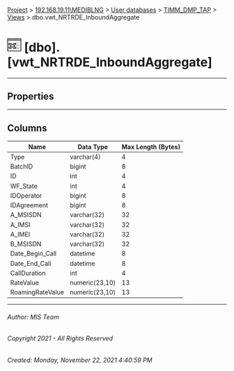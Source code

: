 #### 

[Project](../../../../index.md) > [192.168.19.11\\MEDIBLNG](../../../index.md) > [User databases](../../index.md) > [TIMM_DMP_TAP](../index.md) > [Views](Views.md) > dbo.vwt_NRTRDE_InboundAggregate

# ![Views](../../../../Images/View32.png) [dbo].[vwt_NRTRDE_InboundAggregate]

---

## <a name="#properties"></a>Properties



---

## <a name="#columns"></a>Columns

| Name | Data Type | Max Length (Bytes) |
|---|---|---|
| Type | varchar(4) | 4 |
| BatchID | bigint | 8 |
| ID | int | 4 |
| WF_State | int | 4 |
| IDOperator | bigint | 8 |
| IDAgreement | bigint | 8 |
| A_MSISDN | varchar(32) | 32 |
| A_IMSI | varchar(32) | 32 |
| A_IMEI | varchar(32) | 32 |
| B_MSISDN | varchar(32) | 32 |
| Date_Begin_Call | datetime | 8 |
| Date_End_Call | datetime | 8 |
| CallDuration | int | 4 |
| RateValue | numeric(23,10) | 13 |
| RoamingRateValue | numeric(23,10) | 13 |


---

###### Author:  MIS Team

###### Copyright 2021 - All Rights Reserved

###### Created: Monday, November 22, 2021 4:40:59 PM

